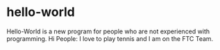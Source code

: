 # hello-world
Hello-World is a new program for people who are not experienced with programming. 
Hi People:
I love to play tennis and I am on the FTC Team.
